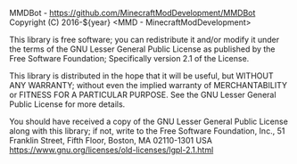 MMDBot - https://github.com/MinecraftModDevelopment/MMDBot
Copyright (C) 2016-${year} <MMD - MinecraftModDevelopment>

This library is free software; you can redistribute it and/or
modify it under the terms of the GNU Lesser General Public
License as published by the Free Software Foundation;
Specifically version 2.1 of the License.

This library is distributed in the hope that it will be useful,
but WITHOUT ANY WARRANTY; without even the implied warranty of
MERCHANTABILITY or FITNESS FOR A PARTICULAR PURPOSE.  See the GNU
Lesser General Public License for more details.

You should have received a copy of the GNU Lesser General Public
License along with this library; if not, write to the Free Software
Foundation, Inc., 51 Franklin Street, Fifth Floor, Boston, MA  02110-1301
USA
https://www.gnu.org/licenses/old-licenses/lgpl-2.1.html

